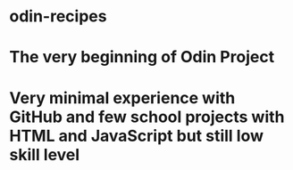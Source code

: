 # odin-recipes
# The very beginning of Odin Project
# Very minimal experience with GitHub and few school projects with HTML and JavaScript but still low skill level
